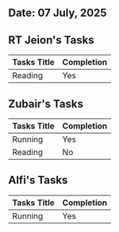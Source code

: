 ## Date: 07 July, 2025

## RT Jeion's Tasks
|Tasks Title|Completion|
|-------|-----|
|Reading|Yes|

## Zubair's Tasks
|Tasks Title|Completion|
|-------|-----|
|Running|Yes|
|Reading|No|

## Alfi's Tasks
|Tasks Title|Completion|
|-------|-----|
|Running|Yes|
